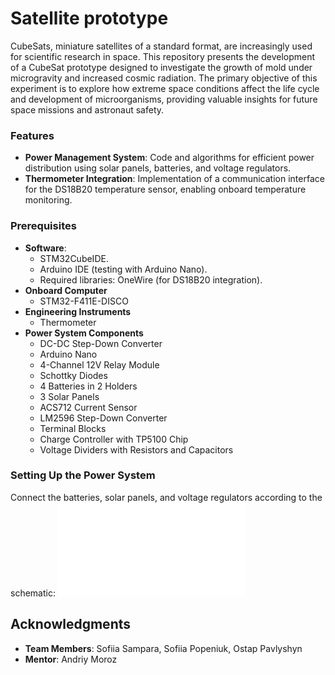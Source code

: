 # Satellite prototype

CubeSats, miniature satellites of a standard format, are increasingly used for scientific research in space. 
This repository  presents the development of a CubeSat prototype designed to investigate the growth of mold 
under microgravity and increased cosmic radiation. The primary objective of this experiment is to explore 
how extreme space conditions affect the life cycle and development of microorganisms, providing valuable 
insights for future space missions and astronaut safety.

### Features
- **Power Management System**: Code and algorithms for efficient power distribution using solar panels, batteries, and voltage regulators.
- **Thermometer Integration**: Implementation of a communication interface for the DS18B20 temperature sensor, enabling onboard temperature monitoring.

### Prerequisites
- **Software**: 
  - STM32CubeIDE.
  - Arduino IDE (testing with Arduino Nano).
  - Required libraries: OneWire (for DS18B20 integration).
- **Onboard Computer**
  - STM32-F411E-DISCO
- **Engineering Instruments**
  - Thermometer
- **Power System Components**
  - DC-DC Step-Down Converter
  - Arduino Nano
  - 4-Channel 12V Relay Module
  - Schottky Diodes
  - 4 Batteries in 2 Holders
  - 3 Solar Panels
  - ACS712 Current Sensor
  - LM2596 Step-Down Converter
  - Terminal Blocks
  - Charge Controller with TP5100 Chip
  - Voltage Dividers with Resistors and Capacitors

### Setting Up the Power System
Connect the batteries, solar panels, and voltage regulators according to the schematic:
![CubeSat Power System](Schematic_Simple-Power-managment.pdf)

## Acknowledgments
- **Team Members**: Sofiia Sampara, Sofiia Popeniuk, Ostap Pavlyshyn
- **Mentor**: Andriy Moroz
